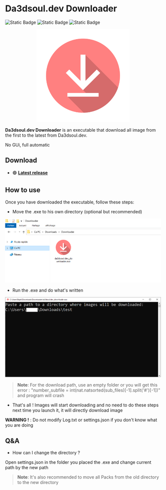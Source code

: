 # Da3dsoul.dev Downloader

![Static Badge](https://img.shields.io/badge/made_in-France-red?labelColor=blue)
![Static Badge](https://img.shields.io/badge/platform-windows-74c835)
![Static Badge](https://img.shields.io/badge/status-bugfix-74c835)

<p align="center">
    <img src="assets\logo.png" alt="Icon" width="300" height="300" />
</p>

**Da3dsoul.dev Downloader** is an executable that download all image from the first to the latest from Da3dsoul.dev.

No GUi, full automatic

## Download

- 🟢 **[Latest release](https://github.com/Pietot/Da3dsoul.dev-Downloader/releases/latest)**

## How to use

Once you have downloaded the executable, follow these steps:

- Move the .exe to his own directory (optional but recommended)

![Texte alternatif](./assets/Screen1.png)

- Run the .exe and do what's written

![Texet alternatif](./assets/Screen2.png)

> **Note**: For the download path, use an empty folder or you will get this error :
> "number_subfile = int(nat.natsorted(sub_files)[-1].split('#')[-1])" and program will crash

- That's all ! Images will start downloading and no need to do these steps next time you launch it, it will directly download image

**WARNING !** : Do not modify Log.txt or settings.json if you don't know what you are doing

## Q&A

- How can I change the directory ?

Open settings.json in the folder you placed the .exe and change current path by the new path

> **Note**: It's also recommended to move all Packs from the old directory to the new directory